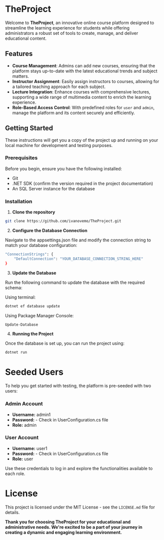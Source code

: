 # TheProject

Welcome to **TheProject**, an innovative online course platform designed to streamline the learning experience for students while offering administrators a robust set of tools to create, manage, and deliver educational content.

## Features

- **Course Management**: Admins can add new courses, ensuring that the platform stays up-to-date with the latest educational trends and subject matters.
- **Instructor Assignment**: Easily assign instructors to courses, allowing for a tailored teaching approach for each subject.
- **Lecture Integration**: Enhance courses with comprehensive lectures, supporting a wide range of multimedia content to enrich the learning experience.
- **Role-Based Access Control**: With predefined roles for `user` and `admin`, manage the platform and its content securely and efficiently.

## Getting Started

These instructions will get you a copy of the project up and running on your local machine for development and testing purposes.

### Prerequisites

Before you begin, ensure you have the following installed:
- Git
- .NET SDK (confirm the version required in the project documentation)
- An SQL Server instance for the database

### Installation

1. **Clone the repository**

```bash
git clone https://github.com/ivanovemo/TheProject.git
```

2. **Configure the Database Connection**

Navigate to the appsettings.json file and modify the connection string to match your database configuration:

```bash
"ConnectionStrings": {
    "DefaultConnection": "YOUR_DATABASE_CONNECTION_STRING_HERE"
}
```

3. **Update the Database**

Run the following command to update the database with the required schema:

Using terminal:
```bash
dotnet ef database update
```

Using Package Manager Console:
```bash
Update-Database
```

4. **Running the Project**

Once the database is set up, you can run the project using:

```bash
dotnet run
```

# Seeded Users

To help you get started with testing, the platform is pre-seeded with two users:

### Admin Account
- **Username:** admin1
- **Password:** - Check in UserConfiguration.cs file
- **Role:** admin

### User Account
- **Username:** user1
- **Password:** - Check in UserConfiguration.cs file
- **Role:** user

Use these credentials to log in and explore the functionalities available to each role.

# License

This project is licensed under the MIT License - see the `LICENSE.md` file for details.

**Thank you for choosing TheProject for your educational and administrative needs. We're excited to be a part of your journey in creating a dynamic and engaging learning environment.**
